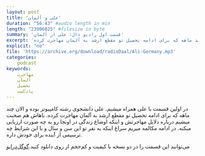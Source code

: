 ```yaml
---
layout: post
title: 'علی و آلمان'
duration: "56:43" #audio length in min
length: "23906025" #filesize in byte
summary: 'قسمت اول رادیو دال: علی از آلمان'
excerpt: 'در اولین قسمت با علی همراه میشیم. علی دانشجوی رشته کامپیوتر بوده و الان چند ماهه که برای ادامه تحصیل تو مقطع ارشد به آلمان مهاجرت کرده.'
explicit: "no"
file: 'https://archive.org/download/radioDaal/Ali-Germany.mp3'
categories:
    podcast
keywords:
    مهاجرت
    آلمان
    تحصیل
    پادکست
---
```


در اولین قسمت با علی همراه میشیم. علی دانشجوی رشته کامپیوتر بوده و الان چند ماهه که برای ادامه تحصیل تو مقطع ارشد به آلمان مهاجرت کرده. باهاش هم صحبت میشیم درباره دلایل مهاجرتش و اینکه اوضاع زندگی در اونجا رو به چه صورت ارزیابی میکنه. در ادامه مکالمه میریم سراغ اینکه یه نفر تو این سن و سال و با این شرایط چه ترسیمی از آینده برای خودش داره.

می‌توانید این قسمت را در دو نسخه با کیفیت و کم‌حجم از روی  دانلود کنید.[گوگل‌درایو](http://bit.ly/daal-01)